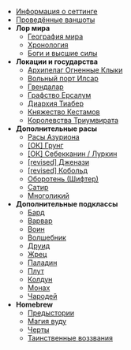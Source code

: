- [Информация о сеттинге](/)
- [Проведённые ваншоты](/oneshots)
- **Лор мира**
  - [География мира](/lore/world-geography)
  - [Хронология](/lore/timeline)
  - [Боги и высшие силы](/lore/deities)
- **Локации и государства**
  - [Архипелаг Огненные Клыки](/locations/fire-fangs)
  - [Вольный порт Илсар](/locations/ilsar)
  - [Гвендалар](/locations/gwendalar)
  - [Графство Ерсалум](/locations/ersalum)
  - [Диархия Тиабер](/locations/tiaber-diarchy)
  - [Княжество Кестамов](/locations/kestamov)
  - [Королевства Триумвирата](/locations/triumvirat)
- **Дополнительные расы**
  - [Расы Азуриона](/races/_main)
  - [[ОК] Грунг](/races/grung)
  - [[ОК] Себекканин / Луркин](/races/sebekkan)
  - [[revised] Дженази](/races/genasi)
  - [[revised] Кобольд](/races/kobold)
  - [Оборотень (Шифтер)](/races/shifter)
  - [Сатир](/races/satyr)
  - [Многоликий](/races/changeling)
- **Дополнительные подклассы**
  - [Бард](/classes/bard)
  - [Варвар](/classes/barbarian)
  - [Воин](/classes/fighter)
  - [Волшебник](/classes/wizard)
  - [Друид](/classes/druid)
  - [Жрец](/classes/cleric)
  - [Паладин](/classes/paladin)
  - [Плут](/classes/rogue)
  - [Колдун](/classes/warlock)
  - [Монах](/classes/monk)
  - [Чародей](/classes/sorcerer)
- **Homebrew**
  - [Предыстории](/homebrew/backstories)
  - [Магия вуду](/homebrew/woodoo)
  - [Черты](/homebrew/feats)
  - [Таинственные воззвания](/homebrew/invocations)
